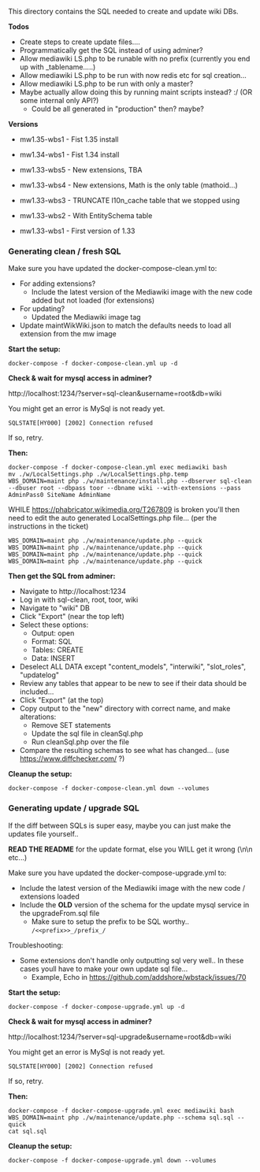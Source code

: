 This directory contains the SQL needed to create and update wiki DBs.

**Todos**

 - Create steps to create update files....
 - Programmatically get the SQL instead of using adminer?
 - Allow mediawiki LS.php to be runable with no prefix (currently you end up with _tablename.....)
 - Allow mediawiki LS.php to be run with now redis etc for sql creation...
 - Allow mediawiki LS.php to be run with only a master?
 - Maybe actually allow doing this by running maint scripts instead? :/ (OR some internal only API?)
   - Could be all generated in "production" then? maybe?

**Versions**

- mw1.35-wbs1 - Fist 1.35 install

- mw1.34-wbs1 - Fist 1.34 install

 - mw1.33-wbs5 - New extensions, TBA
 - mw1.33-wbs4 - New extensions, Math is the only table (mathoid...)
 - mw1.33-wbs3 - TRUNCATE l10n_cache table that we stopped using
 - mw1.33-wbs2 - With EntitySchema table
 - mw1.33-wbs1 - First version of 1.33

### Generating clean / fresh SQL

Make sure you have updated the docker-compose-clean.yml to:

- For adding extensions?
  - Include the latest version of the Mediawiki image with the new code added but not loaded (for extensions)
- For updating?
  - Updated the Mediawiki image tag
- Update maintWikWiki.json to match the defaults needs to load all extension from the mw image

**Start the setup:**

```
docker-compose -f docker-compose-clean.yml up -d
```

**Check & wait for mysql access in adminer?**

http://localhost:1234/?server=sql-clean&username=root&db=wiki

You might get an error is MySql is not ready yet.

```SQLSTATE[HY000] [2002] Connection refused```

If so, retry.

**Then:**

```
docker-compose -f docker-compose-clean.yml exec mediawiki bash
mv ./w/LocalSettings.php ./w/LocalSettings.php.temp
WBS_DOMAIN=maint php ./w/maintenance/install.php --dbserver sql-clean --dbuser root --dbpass toor --dbname wiki --with-extensions --pass AdminPass0 SiteName AdminName
```

WHILE https://phabricator.wikimedia.org/T267809 is broken you'll then need to edit the auto generated LocalSettings.php file...
(per the instructions in the ticket)

```
WBS_DOMAIN=maint php ./w/maintenance/update.php --quick
WBS_DOMAIN=maint php ./w/maintenance/update.php --quick
WBS_DOMAIN=maint php ./w/maintenance/update.php --quick
WBS_DOMAIN=maint php ./w/maintenance/update.php --quick
```

**Then get the SQL from adminer:**

 - Navigate to http://localhost:1234
 - Log in with sql-clean, root, toor, wiki
 - Navigate to "wiki" DB
 - Click "Export" (near the top left)
 - Select these options:
   - Output: open
   - Format: SQL
   - Tables: CREATE
   - Data: INSERT
 - Deselect ALL DATA except "content_models", "interwiki", "slot_roles", "updatelog"
 - Review any tables that appear to be new to see if their data should be included...
 - Click "Export" (at the top)
 - Copy output to the "new" directory with correct name, and make alterations:
     - Remove SET statements
     - Update the sql file in cleanSql.php
     - Run cleanSql.php over the file
 - Compare the resulting schemas to see what has changed... (use https://www.diffchecker.com/ ?)

**Cleanup the setup:**

```
docker-compose -f docker-compose-clean.yml down --volumes
```

### Generating update / upgrade SQL

If the diff between SQLs is super easy, maybe you can just make the updates file yourself..

**READ THE README** for the update format, else you WILL get it wrong (\n\n etc...)

Make sure you have updated the docker-compose-upgrade.yml to:

 - Include the latest version of the Mediawiki image with the new code / extensions loaded
 - Include the **OLD** version of the schema for the update mysql service in the upgradeFrom.sql file
   - Make sure to setup the prefix to be SQL worthy.. ```/<<prefix>>_/prefix_/```

Troubleshooting:

 - Some extensions don't handle only outputting sql very well.. In these cases youll have to make your own update sql file...
   - Example, Echo in https://github.com/addshore/wbstack/issues/70

**Start the setup:**

```
docker-compose -f docker-compose-upgrade.yml up -d
```

**Check & wait for mysql access in adminer?**

http://localhost:1234/?server=sql-upgrade&username=root&db=wiki

You might get an error is MySql is not ready yet.

```SQLSTATE[HY000] [2002] Connection refused```

If so, retry.

**Then:**

```
docker-compose -f docker-compose-upgrade.yml exec mediawiki bash
WBS_DOMAIN=maint php ./w/maintenance/update.php --schema sql.sql --quick
cat sql.sql
```

**Cleanup the setup:**

```
docker-compose -f docker-compose-upgrade.yml down --volumes
```
